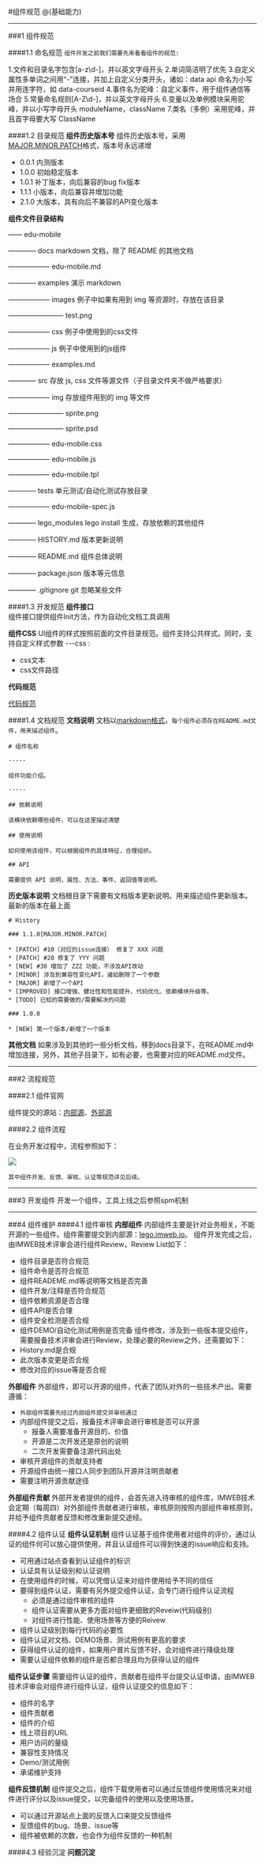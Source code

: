 #组件规范
@(基础能力)

----------
###1 组件规范

####1.1 命名规范
`组件开发之前我们需要先来看看组件的规范:`
> 
1.文件和目录名字包含[a-z\d-]，并以英文字母开头
2.单词简洁明了优先
3.自定义属性多单词之间用“-”连接，并加上自定义分类开头，诸如：data api 命名为小写并用连字符，如 data-courseid
4.事件名为驼峰：自定义事件，用于组件通信等场合
5.常量命名规则[A-Z\d-]，并以英文字母开头
6.变量以及单例模块采用驼峰，并以小写字母开头 moduleName，className
7.类名（多例）采用驼峰，并且首字母要大写 ClassName

####1.2 目录规范
**组件历史版本号**
    组件历史版本号，采用[MAJOR.MINOR.PATCH](http://semver.org/)格式，版本号永远递增
- 0.0.1 内测版本
- 1.0.0 初始稳定版本
- 1.0.1 补丁版本，向后兼容的bug fix版本
- 1.1.1 小版本，向后兼容并增加功能
- 2.1.0 大版本，具有向后不兼容的API变化版本

**组件文件目录结构**
  
——  edu-mobile

————   docs markdown 文档，除了 README 的其他文档

——————   edu-mobile.md

————   examples 演示 markdown

——————  images 例子中如果有用到 img 等资源时，存放在该目录

————————  test.png

——————  css 例子中使用到的css文件

——————  js 例子中使用到的js组件

——————   examples.md

————   src 存放 js, css 文件等源文件（子目录文件夹不做严格要求）

——————   img   存放组件用到的 img 等文件

————————   sprite.png

————————   sprite.psd

——————   edu-mobile.css

——————   edu-mobile.js

——————   edu-mobile.tpl

————   tests 单元测试/自动化测试存放目录

——————   edu-mobile-spec.js

————   lego_modules lego install 生成，存放依赖的其他组件

————   HISTORY.md 版本更新说明

————   README.md 组件总体说明

————   package.json 版本等元信息

————   .gitignore git 忽略某些文件
    
####1.3 开发规范
 **组件接口**   
 组件接口提供组件Init方法，作为自动化文档工具调用
 
 **组件CSS** 
 UI组件的样式按照前面的文件目录规范。组件支持公共样式。同时，支持自定义样式参数 
 ---css : 
+ css文本
+ css文件路径

**代码规范**

[代码规范](http://imweb.github.io/CodeGuide/)

####1.4 文档规范
**文档说明**
    文档以[markdown格式](http://wowubuntu.com/markdown/#precode)，`每个组件必须存在README.md文件，用来描述组件`。

```
# 组件名称

-----

组件功能介绍。

-----

## 依赖说明

该模块依赖哪些组件，可以在这里描述清楚

## 使用说明

如何使用该组件，可以根据组件的具体特征，合理组织。

## API

需要提供 API 说明，属性、方法、事件、返回值等说明。
```
**历史版本说明**
    文档根目录下需要有文档版本更新说明。用来描述组件更新版本。最新的版本在最上面
```
# History

### 1.1.0[MAJOR.MINOR.PATCH]

* [PATCH] #10（对应的issue连接） 修复了 XXX 问题
* [PATCH] #20 修复了 YYY 问题
* [NEW] #30 增加了 ZZZ 功能，不涉及API改动
* [MINOR] 涉及到兼容性变化API，诸如删除了一个参数
* [MAJOR] 新增了一个API
* [IMPROVED] 接口增强、健壮性和性能提升、代码优化、依赖模块升级等。
* [TODO] 已知的需要做的/需要解决的问题

### 1.0.0

* [NEW] 第一个版本/新增了一个版本
```
**其他文档**
    如果涉及到其他的一些分析文档，移到docs目录下，在README.md中增加连接，另外，其他子目录下，如有必要，也需要对应的README.md文件。
     
-----------------

###2 流程规范

####2.1 组件官网

组件提交的源站：[内部源](http://lego.oa.com)、[外部源](http://lego.imweb.io)

####2.2 组件流程

在业务开发过程中，流程参照如下：

![](http://lego.imweb.io/img/liucheng.png)

`其中组件开发、反馈、审核、认证等规范详见后续。`

---------------

###3 开发组件
开发一个组件，工具上线之后参照spm机制

----------

###4 组件维护
####4.1 组件审核
**内部组件**
    内部组件主要是针对业务相关，不能开源的一些组件。组件需要提交到内部源：[lego.imweb.io](http://lego.imweb.io/)。
    组件开发完成之后，由IMWEB技术评审会进行组件Review，Review List如下：
-   组件目录是否符合规范
-   组件命令是否符合规范
-   组件READEME.md等说明等文档是否完善
-   组件开发/注释是否符合规范
-   组件依赖资源是否合理
-   组件API是否合理
-   组件安全检测是否合规
-   组件DEMO/自动化测试用例是否完备
    组件修改，涉及到一些版本提交组件，需要报备技术评审会进行Review，处理必要的Review之外，还需要如下：
-   History.md是合规
-   此次版本变更是否合规
-   修改对应的issue等是否合规

**外部组件**
    外部组件，即可以开源的组件，代表了团队对外的一些技术产出。需要遵循：
-   `外部组件需要先经过内部组件提交并审核通过`
-   内部组件提交之后，报备技术评审会进行审核是否可以开源
    -   报备人需要准备开源目的、价值
    -   开源是二次开发还是原创的说明
    -   二次开发需要备注源代码出处
-   审核开源组件的贡献支持者
-   开源组件由统一接口人同步到团队开源并注明贡献者
-   需要注明开源贡献途径

**外部组件贡献**
    外部开发者提供的组件，会首先进入待审核的组件库，IMWEB技术会定期（每周四）对外部组件贡献者进行审核，审核原则按照内部组件审核原则，并给予组件贡献者反馈和修改重新提交途经。

####4.2 组件认证
**组件认证机制**
    组件认证基于组件使用者对组件的评价，通过认证的组件何可以放心提供使用，并且认证组件可以得到快速的issue响应和支持。
-   可用通过站点查看到认证组件的标识
-   认证具有认证级别和认证说明
-   在使用组件的时候，可以凭借认证来对组件使用给予不同的信任
-   要得到组件认证，需要有另外提交组件认证，会专门进行组件认证流程
    -   必须是通过组件审核的组件
    -   组件认证需要从更多方面对组件更细致的Reveiw(代码级别)
    -   对组件进行性能、使用场景等方便的Reivew
-   组件认证级别到每行代码的必要性
-   组件认证对文档、DEMO场景、测试用例有更高的要求
-   获得组件认证的组件，如果用户普片反馈不好，会对组件进行降级处理 
-   需要认证组件依赖的组件是否都合理且均为获得认证的组件

**组件认证步骤**
    需要组件认证的组件，贡献者在组件平台提交认证申请，由IMWEB技术评审会对组件进行组件认证，组件认证提交的信息如下：
-   组件的名字
-   组件贡献者
-   组件的介绍
-   线上项目的URL
-   用户访问的量级
-   兼容性支持情况
-   Demo/测试用例
-   承诺维护支持

**组件反馈机制** 
    组件提交之后，组件下载使用者可以通过反馈组件使用情况来对组件进行评分以及issue提交，以完备组件的使用以及使用场景。
-   可以通过开源站点上面的反馈入口来提交反馈组件
-   反馈组件的bug、场景、issue等
-   组件被依赖的次数，也会作为组件反馈的一种机制

####4.3 经验沉淀
**问题沉淀**